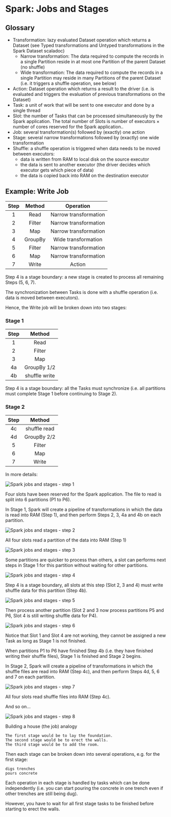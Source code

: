 # Spark: Jobs and Stages

## Glossary

- Transformation: lazy evaluated Dataset operation which returns a Dataset (see Typed transformations and Untyped transformations in the Spark Dataset scaladoc)
  - Narrow transformation: The data required to compute the records in a single Partition reside in at most one Partition of the parent Dataset (no shuffle)
  - Wide transformation: The data required to compute the records in a single Partition may reside in many Partitions of the parent Dataset (i.e. it triggers a shuffle operation, see below)
- Action: Dataset operation which returns a result to the driver (i.e. is evaluated and triggers the evaluation of previous transformations on the Dataset)
- Task: a unit of work that will be sent to one executor and done by a single thread
- Slot: the number of Tasks that can be processed simultaneously by the Spark application. The total number of Slots is number of executors × number of cores reserved for the Spark application..
- Job: several transformation(s) followed by (exactly) one action
- Stage: several narrow transformations followed by (exactly) one wide transformation
- Shuffle: a shuffle operation is triggered when data needs to be moved between executors:
  - data is written from RAM to local disk on the source executor
  - the data is sent to another executor (the driver decides which executor gets which piece of data)
  - the data is copied back into RAM on the destination executor

## Example: Write Job
| Step | Method  | Operation             |
| :--: | :----:  | :-------------------: |
| 1    | Read    | Narrow transformation |
| 2    | Filter  | Narrow transformation |
| 3    | Map     | Narrow transformation |
| 4    | GroupBy | Wide transformation   |
| 5    | Filter  | Narrow transformation |
| 6    | Map     | Narrow transformation |
| 7    | Write   | Action                |

Step 4 is a stage boundary: a new stage is created to process all remaining Steps (5, 6, 7).

The synchronization between Tasks is done with a shuffle operation (i.e. data is moved between executors).

Hence, the Write job will be broken down into two stages:

### Stage 1
| Step    | Method        |
| :--:    | :-----------: |
| 1       | Read          |
| 2       | Filter        |
| 3       | Map           |
| 4a      | GroupBy 1/2   |
| 4b      | shuffle write |

Step 4 is a stage boundary: all the Tasks must synchronize (i.e. all partitions must complete Stage 1 before continuing to Stage 2).

### Stage 2
| Step    | Method       |
| :--:    | :----------: |
| 4c      | shuffle read |
| 4d      | GroupBy 2/2  |
| 5       | Filter       |
| 6       | Map          |
| 7       | Write        |

In more details:

![Spark jobs and stages - step 1](images/Spark_jobs_stages_01.png)

Four slots have been reserved for the Spark application. The file to read is split into 6 partitions (P1 to P6).

In Stage 1, Spark will create a pipeline of transformations in which the data is read into RAM (Step 1), and then perform Steps 2, 3, 4a and 4b on each partition.

![Spark jobs and stages - step 2](images/Spark_jobs_stages_02.png)

All four slots read a partition of the data into RAM (Step 1)

![Spark jobs and stages - step 3](images/Spark_jobs_stages_03.png)

Some partitions are quicker to process than others, a slot can performs next steps in Stage 1 for this partition without waiting for other partitions.

![Spark jobs and stages - step 4](images/Spark_jobs_stages_04.png)

Step 4 is a stage boundary, all slots at this step (Slot 2, 3 and 4) must write shuffle data for this partition (Step 4b).

![Spark jobs and stages - step 5](images/Spark_jobs_stages_05.png)

Then process another partition (Slot 2 and 3 now process partitions P5 and P6, Slot 4 is still writing shuffle data for P4).

![Spark jobs and stages - step 6](images/Spark_jobs_stages_06.png)

Notice that Slot 1 and Slot 4 are not working, they cannot be assigned a new Task as long as Stage 1 is not finished.

When partitions P1 to P6 have finished Step 4b (i.e. they have finished writing their shuffle files), Stage 1 is finished and Stage 2 begins.

In Stage 2, Spark will create a pipeline of transformations in which the shuffle files are read into RAM (Step 4c), and then perform Steps 4d, 5, 6 and 7 on each partition.

![Spark jobs and stages - step 7](images/Spark_jobs_stages_07.png)

All four slots read shuffle files into RAM (Step 4c).

And so on...

![Spark jobs and stages - step 8](images/Spark_jobs_stages_08.png)

Building a house (the job) analogy

    The first stage would be to lay the foundation.
    The second stage would be to erect the walls.
    The third stage would be to add the room.

Then each stage can be broken down into several operations, e.g. for the first stage:

    digs trenches
    pours concrete

Each operation in each stage is handled by tasks which can be done independently (i.e. you can start pouring the concrete in one trench even if other trenches are still being dug).

However, you have to wait for all first stage tasks to be finished before starting to erect the walls.




